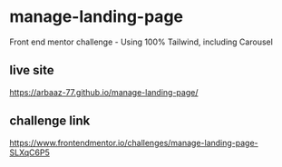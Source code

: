# manage-landing-page
Front end mentor challenge - Using 100% Tailwind, including Carousel

## live site
https://arbaaz-77.github.io/manage-landing-page/

## challenge link
https://www.frontendmentor.io/challenges/manage-landing-page-SLXqC6P5
